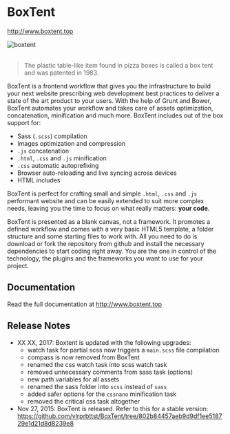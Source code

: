 # BoxTent

http://www.boxtent.top

![boxtent](http://boxtent.top/images/boxtent-illustration.svg)
<br><br>
> The plastic table-like item found in pizza boxes is called a box tent and was patented in 1983.

BoxTent is a frontend workflow that gives you the infrastructure to build your next website prescribing web development best practices to deliver a state of the art product to your users. With the help of Grunt and Bower, BoxTent automates your workflow and takes care of assets optimization, concatenation, minification and much more. BoxTent includes out of the box support for:

* Sass (`.scss`) compilation
* Images optimization and compression
* `.js` concatenation
* `.html`, `.css` and `.js` minification
* `.css` automatic autoprefixing
* Browser auto-reloading and live syncing across devices
* HTML includes

BoxTent is perfect for crafting small and simple `.html`, `.css` and `.js` performant website and can be easily extended to suit more complex needs, leaving you the time to focus on what really matters: **your code**.

BoxTent is presented as a blank canvas, not a framework. It promotes a defined workflow and comes with a very basic HTML5 template, a folder structure and some starting files to work with. All you need to do is download or fork the repository from github and install the necessary dependencies to start coding right away. You are the one in control of the technology, the plugins and the frameworks you want to use for your project.

## Documentation

Read the full documentation at http://www.boxtent.top

## Release Notes
* XX XX, 2017: Boxtent is updated with the following upgrades:
  - watch task for partial scss now triggers a `main.scss` file compilation
  - compass is now removed from BoxTent
  - renamed the css watch task into scss watch task
  - removed unnecessary comments from sass task (options)
  - new path variables for all assets
  - renamed the sass folder into `scss` instead of `sass`
  - added safer options for the `cssnano` minification task
  - removed the critical css task altogether
* Nov 27, 2015: BoxTent is released.
Refer to this for a stable version: https://github.com/vlrprbttst/BoxTent/tree/802b84457aeb9d9df1ee518729e1d21d8d8239e8
